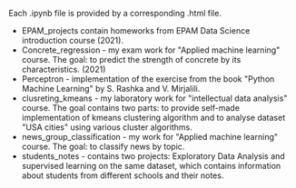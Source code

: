 Each .ipynb file is provided by a corresponding .html file.

* EPAM_projects contain homeworks from EPAM Data Science introduction course (2021).
* Concrete_regression - my exam work for "Applied machine learning" course. The goal: to predict the strength of concrete by its characteristics. (2021)
* Perceptron - implementation of the exercise from the book "Python Machine Learning" by S. Rashka and V. Mirjalili.
* clusreting_kmeans - my laboratory work for "intellectual data analysis" course. The goal contains two parts: to provide self-made implementation of kmeans clustering algorithm and to analyse dataset "USA cities" using various cluster algorithms.
* news_group_classification - my work for "Applied machine learning" course. The goal: to classify news by topic.
* students_notes - contains two projects: Exploratory Data Analysis and supervised learning on the same dataset, which contains information about students from different schools and their notes.
